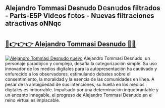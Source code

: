 ## Alejandro Tommasi Desnudo D𝚎sn𝚞dos filtr𝚊dos - Parts-E5P Vid𝚎os f𝚘tos - N𝚞evas filtr𝚊ciones atr𝚊ctivas oNNqc

# <h2><a href="http://mb4tutx.tromn.icu/?c=Alejandro+Tommasi+Desnudo">🔗👉👉👉 Alejandro Tommasi Desnudo 🔗🔗</a></h2>

[![Alejandro Tommasi Desnudo nuevo](https://i.imgur.com/pEAQMta.gif)](http://mb4tutx.tromn.icu/?c=Alejandro+Tommasi+Desnudo)
Alejandro Tommasi Desnudo, un personaje paradójico y complejo, desafía la categorización simple. Su uso innovador de los medios digitales para la autopresentación ha cautivado y enfurecido a los observadores, estimulando debates sobre el consentimiento, la moralidad y la esencia de las comunidades en línea. A pesar de la ambigüedad de sus intenciones, su huella en los medios digitales es imborrable. Impulsado por una determinación inquebrantable y un encanto innegable, el progreso de Alejandro Tommasi Desnudo en el reino virtual es implacable.

